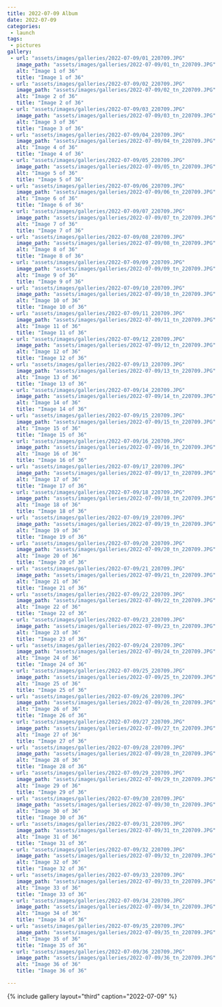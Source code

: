 ```yaml
---
title: 2022-07-09 Album
date: 2022-07-09
categories:
 - launch
tags:
 - pictures
gallery:
 - url: "assets/images/galleries/2022-07-09/01_220709.JPG"
   image_path: "assets/images/galleries/2022-07-09/01_tn_220709.JPG"
   alt: "Image 1 of 36"
   title: "Image 1 of 36"
 - url: "assets/images/galleries/2022-07-09/02_220709.JPG"
   image_path: "assets/images/galleries/2022-07-09/02_tn_220709.JPG"
   alt: "Image 2 of 36"
   title: "Image 2 of 36"
 - url: "assets/images/galleries/2022-07-09/03_220709.JPG"
   image_path: "assets/images/galleries/2022-07-09/03_tn_220709.JPG"
   alt: "Image 3 of 36"
   title: "Image 3 of 36"
 - url: "assets/images/galleries/2022-07-09/04_220709.JPG"
   image_path: "assets/images/galleries/2022-07-09/04_tn_220709.JPG"
   alt: "Image 4 of 36"
   title: "Image 4 of 36"
 - url: "assets/images/galleries/2022-07-09/05_220709.JPG"
   image_path: "assets/images/galleries/2022-07-09/05_tn_220709.JPG"
   alt: "Image 5 of 36"
   title: "Image 5 of 36"
 - url: "assets/images/galleries/2022-07-09/06_220709.JPG"
   image_path: "assets/images/galleries/2022-07-09/06_tn_220709.JPG"
   alt: "Image 6 of 36"
   title: "Image 6 of 36"
 - url: "assets/images/galleries/2022-07-09/07_220709.JPG"
   image_path: "assets/images/galleries/2022-07-09/07_tn_220709.JPG"
   alt: "Image 7 of 36"
   title: "Image 7 of 36"
 - url: "assets/images/galleries/2022-07-09/08_220709.JPG"
   image_path: "assets/images/galleries/2022-07-09/08_tn_220709.JPG"
   alt: "Image 8 of 36"
   title: "Image 8 of 36"
 - url: "assets/images/galleries/2022-07-09/09_220709.JPG"
   image_path: "assets/images/galleries/2022-07-09/09_tn_220709.JPG"
   alt: "Image 9 of 36"
   title: "Image 9 of 36"
 - url: "assets/images/galleries/2022-07-09/10_220709.JPG"
   image_path: "assets/images/galleries/2022-07-09/10_tn_220709.JPG"
   alt: "Image 10 of 36"
   title: "Image 10 of 36"
 - url: "assets/images/galleries/2022-07-09/11_220709.JPG"
   image_path: "assets/images/galleries/2022-07-09/11_tn_220709.JPG"
   alt: "Image 11 of 36"
   title: "Image 11 of 36"
 - url: "assets/images/galleries/2022-07-09/12_220709.JPG"
   image_path: "assets/images/galleries/2022-07-09/12_tn_220709.JPG"
   alt: "Image 12 of 36"
   title: "Image 12 of 36"
 - url: "assets/images/galleries/2022-07-09/13_220709.JPG"
   image_path: "assets/images/galleries/2022-07-09/13_tn_220709.JPG"
   alt: "Image 13 of 36"
   title: "Image 13 of 36"
 - url: "assets/images/galleries/2022-07-09/14_220709.JPG"
   image_path: "assets/images/galleries/2022-07-09/14_tn_220709.JPG"
   alt: "Image 14 of 36"
   title: "Image 14 of 36"
 - url: "assets/images/galleries/2022-07-09/15_220709.JPG"
   image_path: "assets/images/galleries/2022-07-09/15_tn_220709.JPG"
   alt: "Image 15 of 36"
   title: "Image 15 of 36"
 - url: "assets/images/galleries/2022-07-09/16_220709.JPG"
   image_path: "assets/images/galleries/2022-07-09/16_tn_220709.JPG"
   alt: "Image 16 of 36"
   title: "Image 16 of 36"
 - url: "assets/images/galleries/2022-07-09/17_220709.JPG"
   image_path: "assets/images/galleries/2022-07-09/17_tn_220709.JPG"
   alt: "Image 17 of 36"
   title: "Image 17 of 36"
 - url: "assets/images/galleries/2022-07-09/18_220709.JPG"
   image_path: "assets/images/galleries/2022-07-09/18_tn_220709.JPG"
   alt: "Image 18 of 36"
   title: "Image 18 of 36"
 - url: "assets/images/galleries/2022-07-09/19_220709.JPG"
   image_path: "assets/images/galleries/2022-07-09/19_tn_220709.JPG"
   alt: "Image 19 of 36"
   title: "Image 19 of 36"
 - url: "assets/images/galleries/2022-07-09/20_220709.JPG"
   image_path: "assets/images/galleries/2022-07-09/20_tn_220709.JPG"
   alt: "Image 20 of 36"
   title: "Image 20 of 36"
 - url: "assets/images/galleries/2022-07-09/21_220709.JPG"
   image_path: "assets/images/galleries/2022-07-09/21_tn_220709.JPG"
   alt: "Image 21 of 36"
   title: "Image 21 of 36"
 - url: "assets/images/galleries/2022-07-09/22_220709.JPG"
   image_path: "assets/images/galleries/2022-07-09/22_tn_220709.JPG"
   alt: "Image 22 of 36"
   title: "Image 22 of 36"
 - url: "assets/images/galleries/2022-07-09/23_220709.JPG"
   image_path: "assets/images/galleries/2022-07-09/23_tn_220709.JPG"
   alt: "Image 23 of 36"
   title: "Image 23 of 36"
 - url: "assets/images/galleries/2022-07-09/24_220709.JPG"
   image_path: "assets/images/galleries/2022-07-09/24_tn_220709.JPG"
   alt: "Image 24 of 36"
   title: "Image 24 of 36"
 - url: "assets/images/galleries/2022-07-09/25_220709.JPG"
   image_path: "assets/images/galleries/2022-07-09/25_tn_220709.JPG"
   alt: "Image 25 of 36"
   title: "Image 25 of 36"
 - url: "assets/images/galleries/2022-07-09/26_220709.JPG"
   image_path: "assets/images/galleries/2022-07-09/26_tn_220709.JPG"
   alt: "Image 26 of 36"
   title: "Image 26 of 36"
 - url: "assets/images/galleries/2022-07-09/27_220709.JPG"
   image_path: "assets/images/galleries/2022-07-09/27_tn_220709.JPG"
   alt: "Image 27 of 36"
   title: "Image 27 of 36"
 - url: "assets/images/galleries/2022-07-09/28_220709.JPG"
   image_path: "assets/images/galleries/2022-07-09/28_tn_220709.JPG"
   alt: "Image 28 of 36"
   title: "Image 28 of 36"
 - url: "assets/images/galleries/2022-07-09/29_220709.JPG"
   image_path: "assets/images/galleries/2022-07-09/29_tn_220709.JPG"
   alt: "Image 29 of 36"
   title: "Image 29 of 36"
 - url: "assets/images/galleries/2022-07-09/30_220709.JPG"
   image_path: "assets/images/galleries/2022-07-09/30_tn_220709.JPG"
   alt: "Image 30 of 36"
   title: "Image 30 of 36"
 - url: "assets/images/galleries/2022-07-09/31_220709.JPG"
   image_path: "assets/images/galleries/2022-07-09/31_tn_220709.JPG"
   alt: "Image 31 of 36"
   title: "Image 31 of 36"
 - url: "assets/images/galleries/2022-07-09/32_220709.JPG"
   image_path: "assets/images/galleries/2022-07-09/32_tn_220709.JPG"
   alt: "Image 32 of 36"
   title: "Image 32 of 36"
 - url: "assets/images/galleries/2022-07-09/33_220709.JPG"
   image_path: "assets/images/galleries/2022-07-09/33_tn_220709.JPG"
   alt: "Image 33 of 36"
   title: "Image 33 of 36"
 - url: "assets/images/galleries/2022-07-09/34_220709.JPG"
   image_path: "assets/images/galleries/2022-07-09/34_tn_220709.JPG"
   alt: "Image 34 of 36"
   title: "Image 34 of 36"
 - url: "assets/images/galleries/2022-07-09/35_220709.JPG"
   image_path: "assets/images/galleries/2022-07-09/35_tn_220709.JPG"
   alt: "Image 35 of 36"
   title: "Image 35 of 36"
 - url: "assets/images/galleries/2022-07-09/36_220709.JPG"
   image_path: "assets/images/galleries/2022-07-09/36_tn_220709.JPG"
   alt: "Image 36 of 36"
   title: "Image 36 of 36"

---
```


{% include gallery layout="third" caption="2022-07-09" %}
